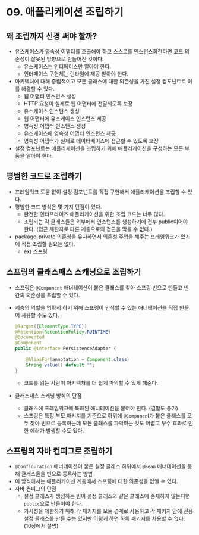 # 09. 애플리케이션 조립하기

## 왜 조립까지 신경 써야 할까?

- 유스케이스가 영속성 어댑터를 호출해야 하고 스스로를 인스턴스화한다면 코드 의존성이 잘못된 방향으로 만들어진 것이다.
    - 유스케이스는 인터페이스만 알아야 한다.
    - 인터페이스 구현체는 런타임에 제공 받아야 한다.
- 아키텍처에 대해 중립적이고 모든 클래스에 대한 의존성을 가진 설정 컴포넌트로 이를 해결할 수 있다.
    - 웹 어댑터 인스턴스 생성
    - HTTP 요청이 실제로 웹 어댑터에 전달되도록 보장
    - 유스케이스 인스턴스 생성
    - 웹 어댑터에 유스케이스 인스턴스 제공
    - 영속성 어댑터 인스턴스 생성
    - 유스케이스에 영속성 어댑터 인스턴스 제공
    - 영속성 어댑터가 실제로 데이터베이스에 접근할 수 있도록 보장
- 설정 컴포넌트는 애플리케이션을 조립하기 위해 애플리케이션을 구성하는 모든 부품을 알아야 한다.

## 평범한 코드로 조립하기

- 프레임워크 도움 없이 설정 컴포넌트를 직접 구현해서 애플리케이션을 조립할 수 있다.
- 평범한 코드 방식은 몇 가지 단점이 있다.
    - 완전한 엔터프라이즈 애플리케이션을 위한 조립 코드는 너무 많다.
    - 조립되는 각 클래스들은 외부에서 인스턴스를 생성하기에 전부 public이어야 한다. (접근 제한자로 다른 계층으로의 접근을 막을 수 없다.)
- package-private 의존성을 유지하면서 의존성 주입을 해주는 프레임워크가 있기에 직접 조립할 필요는 없다.
    - ex) 스프링

## 스프링의 클래스패스 스캐닝으로 조립하기

- 스프링은 `@Component` 애너테이션이 붙은 클래스를 찾아 스프링 빈으로 만들고 빈 간의 의존성을 조립할 수 있다.
- 계층의 역할을 명확히 하기 위해 스프링이 인식할 수 있는 애너테이션을 직접 만들어 사용할 수도 있다.

    ```java
    @Target({ElementType.TYPE})
    @Retention(RetentionPolicy.RUINTIME)
    @Documented
    @Component
    public @interface PersistenceAdapter {
    	
    	@AliasFor(annotation = Component.class)
    	String value() default "";
    }
    ```

    - 코드를 읽는 사람이 아키텍처를 더 쉽게 파악할 수 있게 해준다.
- 클래스패스 스캐닝 방식의 단점
    - 클래스에 프레임워크에 특화된 애너테이션을 붙여야 한다. (결합도 증가)
    - 스프링은 특정 부모 패키지를 기준으로 하위에 `@Componen`t가 붙은 클래스를 모두 찾아 빈으로 등록하는데 모든 클래스를 파악하는 것도 어렵고 부수 효과로 인한 에러가 발생할 수도 있다.

## 스프링의 자바 컨피그로 조립하기

- `@Configuration` 애너테이션이 붙은 설정 클래스 하위에서 `@Bean` 애너테이션을 통해 클래스들을 빈으로 등록하는 방법
- 이 방식에서는 애플리케이션 계층에서 스프링에 대한 의존성을 없앨 수 있다.
- 자바 컨피그의 단점
    - 설정 클래스가 생성하는 빈이 설정 클래스와 같은 클래스에 존재하지 않는다면 `public`으로 만들어야 한다.
    - 가시성을 제한하기 위해 각 페키지를 모듈 경계로 사용하고 각 패키지 안에 전용 설정 클래스를 만들 수는 있지만 이렇게 하면 하위 패키지를 사용할 수 없다. (10장에서 설명)
